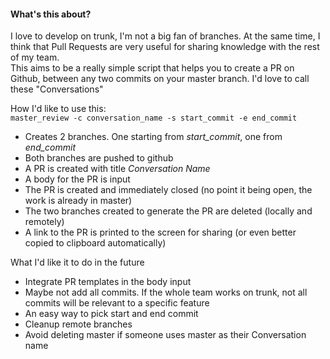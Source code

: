#### What's this about?
I love to develop on trunk, I'm not a big fan of branches. At the same time, I think that Pull Requests are very useful for sharing knowledge with the rest of my team.  
This aims to be a really simple script that helps you to create a PR on Github, between any two commits on your master branch. I'd love to call these "Conversations"


How I'd like to use this:  
`master_review -c conversation_name -s start_commit -e end_commit`
- Creates 2 branches. One starting from _start_commit_, one from _end_commit_
- Both branches are pushed to github
- A PR is created with title _Conversation Name_
- A body for the PR is input
- The PR is created and immediately closed (no point it being open, the work is already in master)
- The two branches created to generate the PR are deleted (locally and remotely)
- A link to the PR is printed to the screen for sharing (or even better copied to clipboard automatically)

What I'd like it to do in the future
- Integrate PR templates in the body input
- Maybe not add all commits. If the whole team works on trunk, not all commits will be relevant to a specific feature
- An easy way to pick start and end commit
- Cleanup remote branches
- Avoid deleting master if someone uses master as their Conversation name
